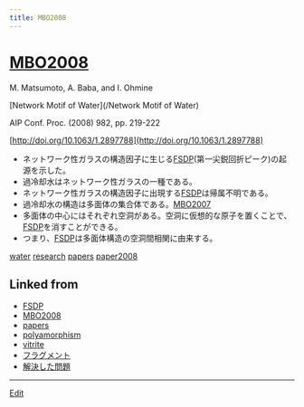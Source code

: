```yaml
---
title: MBO2008
---
```

# [MBO2008](/MBO2008)

M. Matsumoto, A. Baba, and I. Ohmine

[Network Motif of Water](/Network Motif of Water)

AIP Conf. Proc. (2008) 982, pp. 219-222

[http://doi.org/10.1063/1.2897788](http://doi.org/10.1063/1.2897788)


* ネットワーク性ガラスの構造因子に生じる[FSDP](/FSDP)(第一尖鋭回折ピーク)の起源を示した。
* 過冷却水はネットワーク性ガラスの一種である。
* ネットワーク性ガラスの構造因子に出現する[FSDP](/FSDP)は帰属不明である。
* 過冷却水の構造は多面体の集合体である。[MBO2007](/MBO2007)
* 多面体の中心にはそれぞれ空洞がある。空洞に仮想的な原子を置くことで、[FSDP](/FSDP)を消すことができる。
* つまり、[FSDP](/FSDP)は多面体構造の空洞間相関に由来する。



[water](/water) [research](/research) [papers](/papers) [paper2008](/paper2008)



## Linked from

* [FSDP](/FSDP)
* [MBO2008](/MBO2008)
* [papers](/papers)
* [polyamorphism](/polyamorphism)
* [vitrite](/vitrite)
* [フラグメント](/フラグメント)
* [解決した問題](/解決した問題)


----
[Edit](https://github.com/vitroid/vitroid.github.io/edit/master/MD/MBO2008.md)
